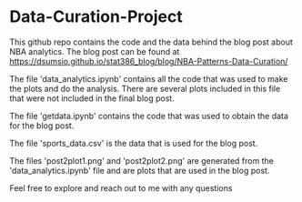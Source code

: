 # Data-Curation-Project

This github repo contains the code and the data behind the blog post about NBA analytics. The blog post can be found at https://dsumsio.github.io/stat386_blog/blog/NBA-Patterns-Data-Curation/

The file 'data_analytics.ipynb' contains all the code that was used to make the plots and do the analysis. There are several plots included in this file that were not included in the final blog post. 

The file 'getdata.ipynb' contains the code that was used to obtain the data for the blog post.

The file 'sports_data.csv' is the data that is used for the blog post.

The files 'post2plot1.png' and 'post2plot2.png' are generated from the 'data_analytics.ipynb' file and are plots that are used in the blog post.

Feel free to explore and reach out to me with any questions